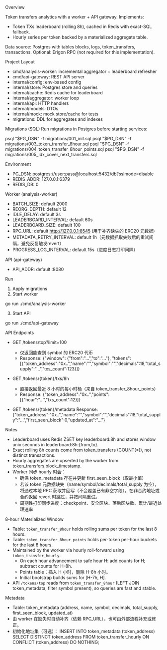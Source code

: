 Overview

Token transfers analytics with a worker + API gateway.
Implements:
- Token TXs leaderboard (rolling 8h), cached in Redis with exact-SQL fallback.
- Hourly series per token backed by a materialized aggregate table.

Data source: Postgres with tables blocks, logs, token_transfers, transactions.
Optional: Erigon RPC (not required for this implementation).

Project Layout
- cmd/analysis-worker: incremental aggregator + leaderboard refresher
- cmd/api-gateway: REST API server
- internal/config: env-based config
- internal/store: Postgres store and queries
- internal/cache: Redis cache for leaderboard
- internal/aggregator: worker loop
- internal/api: HTTP handlers
- internal/models: DTOs
- internal/mock: mock store/cache for tests
- migrations: DDL for aggregates and indexes

Migrations (SQL)
Run migrations in Postgres before starting services:

  psql "$PG_DSN" -f migrations/001_init.sql
  psql "$PG_DSN" -f migrations/003_token_transfer_8hour.sql
  psql "$PG_DSN" -f migrations/004_token_transfer_8hour_points.sql
  psql "$PG_DSN" -f migrations/005_idx_cover_next_transfers.sql

Environment
- PG_DSN: postgres://user:pass@localhost:5432/db?sslmode=disable
- REDIS_ADDR: 127.0.0.1:6379
- REDIS_DB: 0

Worker (analysis-worker)
- BATCH_SIZE: default 2000
- REORG_DEPTH: default 12
- IDLE_DELAY: default 3s
- LEADERBOARD_INTERVAL: default 60s
- LEADERBOARD_SIZE: default 100
- RPC_URL: default http://127.0.0.1:8545 (用于补齐缺失的 ERC20 元数据)
- METADATA_RETRY_INTERVAL: default 1h（元数据抓取失败后的重试间隔，避免反复触发revert）
- PROGRESS_LOG_INTERVAL: default 15s（进度日志打印间隔）

API (api-gateway)
- API_ADDR: default :8080

Run
1) Apply migrations
2) Start worker

  go run ./cmd/analysis-worker

3) Start API

  go run ./cmd/api-gateway

API Endpoints
- GET /tokens/top?limit=100
  - 仅返回能查到 symbol 的 ERC20 代币
  - Response: {"window": {"from":"...","to":"..."}, "tokens":[{"token_address":"0x..","name":"","symbol":"","decimals":18,"total_supply":"...","txs_count":123}]}

- GET /tokens/{token}/txs/8h
  - 直接返回最近 8 小时的每小时桶（来自 token_transfer_8hour_points）
  - Response: {"token_address":"0x..","points":[{"hour":"...","txs_count":12}]}

- GET /tokens/{token}/metadata
  Response: {"token_address":"0x..","name":"","symbol":"","decimals":18,"total_supply":"...","first_seen_block":0,"updated_at":"..."}

Notes
- Leaderboard uses Redis ZSET key leaderboard:8h and stores window unix seconds in leaderboard:8h:{from,to}.
- Exact rolling 8h counts come from token_transfers (COUNT(*)), not distinct transactions.
- Hourly aggregates are upserted by the worker from token_transfers.block_timestamp.
- Worker 同步 hourly 时会：
  - 确保 token_metadata 存在并更新 first_seen_block（取最小值）
  - 若该 token 元数据缺失（name/symbol/decimals/total_supply 为空），将通过本地 RPC 获取并回写（不会覆盖已有非空字段）。在非合约地址或合约返回 revert 时跳过，并按间隔重试。
  - 周期性打印同步进度：checkpoint、安全区块、落后区块数、累计/最近处理速率

8-hour Materialized Window
- Table: `token_transfer_8hour` holds rolling sums per token for the last 8 hours.
- Table: `token_transfer_8hour_points` holds per-token per-hour buckets for the last 8 hours.
- Maintained by the worker via hourly roll-forward using `token_transfer_hourly`:
  - On each hour advancement to safe hour H: add counts for H; subtract counts for H-8h.
  - Points table：插入 H 小时，删除 H-8h 小时。
  - Initial bootstrap builds sums for [H-7h, H].
- API `/tokens/top` reads from `token_transfer_8hour` (LEFT JOIN token_metadata, filter symbol present), so queries are fast and stable.

Metadata
- Table: token_metadata (address, name, symbol, decimals, total_supply, first_seen_block, updated_at)
- 由 worker 在缺失时自动补齐（依赖 RPC_URL），也可由外部流程补充或修正。
- 初始化地址集（可选）：
  INSERT INTO token_metadata (token_address)
  SELECT DISTINCT token_address FROM token_transfer_hourly
  ON CONFLICT (token_address) DO NOTHING;
